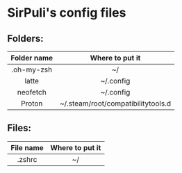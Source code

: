# SirPuli's config files
 
## Folders:
|Folder name    |Where to put it|
|:-------------:|:-------------:|
|.oh-my-zsh     | ~/            |
|latte          | ~/.config     |
|neofetch       | ~/.config     |
|Proton         | ~/.steam/root/compatibilitytools.d |

## Files:
|File name      |Where to put it|
|:-------------:|:-------------:|
|.zshrc         | ~/            |

